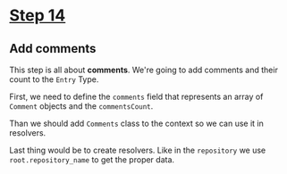# [Step 14](https://github.com/kamilkisiela/GitHunt-Lite-API/tree/step14)

## Add comments

This step is all about **comments**. We're going to add comments and their count to the `Entry` Type.

First, we need to define the `comments` field that represents an array of `Comment` objects and the `commentsCount`.

Than we should add `Comments` class to the context so we can use it in resolvers.

Last thing would be to create resolvers. Like in the `repository` we use `root.repository_name` to get the proper data.
